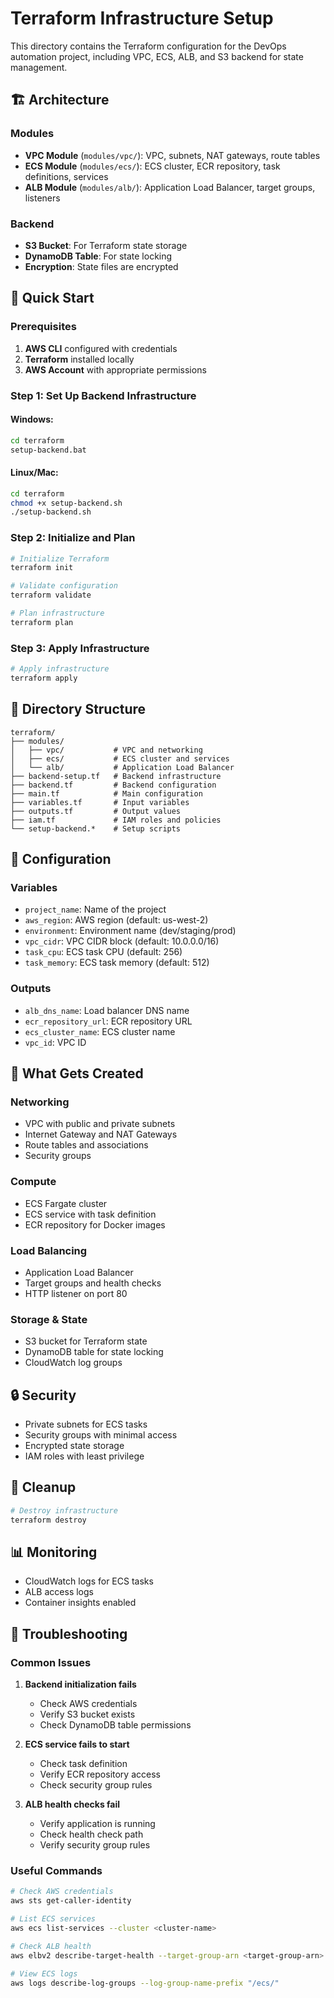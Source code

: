 # Terraform Infrastructure Setup

This directory contains the Terraform configuration for the DevOps automation project, including VPC, ECS, ALB, and S3 backend for state management.

## 🏗️ Architecture

### Modules
- **VPC Module** (`modules/vpc/`): VPC, subnets, NAT gateways, route tables
- **ECS Module** (`modules/ecs/`): ECS cluster, ECR repository, task definitions, services
- **ALB Module** (`modules/alb/`): Application Load Balancer, target groups, listeners

### Backend
- **S3 Bucket**: For Terraform state storage
- **DynamoDB Table**: For state locking
- **Encryption**: State files are encrypted

## 🚀 Quick Start

### Prerequisites
1. **AWS CLI** configured with credentials
2. **Terraform** installed locally
3. **AWS Account** with appropriate permissions

### Step 1: Set Up Backend Infrastructure

#### Windows:
```bash
cd terraform
setup-backend.bat
```

#### Linux/Mac:
```bash
cd terraform
chmod +x setup-backend.sh
./setup-backend.sh
```

### Step 2: Initialize and Plan

```bash
# Initialize Terraform
terraform init

# Validate configuration
terraform validate

# Plan infrastructure
terraform plan
```

### Step 3: Apply Infrastructure

```bash
# Apply infrastructure
terraform apply
```

## 📁 Directory Structure

```
terraform/
├── modules/
│   ├── vpc/           # VPC and networking
│   ├── ecs/           # ECS cluster and services
│   └── alb/           # Application Load Balancer
├── backend-setup.tf   # Backend infrastructure
├── backend.tf         # Backend configuration
├── main.tf            # Main configuration
├── variables.tf       # Input variables
├── outputs.tf         # Output values
├── iam.tf             # IAM roles and policies
└── setup-backend.*    # Setup scripts
```

## 🔧 Configuration

### Variables
- `project_name`: Name of the project
- `aws_region`: AWS region (default: us-west-2)
- `environment`: Environment name (dev/staging/prod)
- `vpc_cidr`: VPC CIDR block (default: 10.0.0.0/16)
- `task_cpu`: ECS task CPU (default: 256)
- `task_memory`: ECS task memory (default: 512)

### Outputs
- `alb_dns_name`: Load balancer DNS name
- `ecr_repository_url`: ECR repository URL
- `ecs_cluster_name`: ECS cluster name
- `vpc_id`: VPC ID

## 🎯 What Gets Created

### Networking
- VPC with public and private subnets
- Internet Gateway and NAT Gateways
- Route tables and associations
- Security groups

### Compute
- ECS Fargate cluster
- ECS service with task definition
- ECR repository for Docker images

### Load Balancing
- Application Load Balancer
- Target groups and health checks
- HTTP listener on port 80

### Storage & State
- S3 bucket for Terraform state
- DynamoDB table for state locking
- CloudWatch log groups

## 🔒 Security

- Private subnets for ECS tasks
- Security groups with minimal access
- Encrypted state storage
- IAM roles with least privilege

## 🧹 Cleanup

```bash
# Destroy infrastructure
terraform destroy
```

## 📊 Monitoring

- CloudWatch logs for ECS tasks
- ALB access logs
- Container insights enabled

## 🚨 Troubleshooting

### Common Issues

1. **Backend initialization fails**
   - Check AWS credentials
   - Verify S3 bucket exists
   - Check DynamoDB table permissions

2. **ECS service fails to start**
   - Check task definition
   - Verify ECR repository access
   - Check security group rules

3. **ALB health checks fail**
   - Verify application is running
   - Check health check path
   - Verify security group rules

### Useful Commands

```bash
# Check AWS credentials
aws sts get-caller-identity

# List ECS services
aws ecs list-services --cluster <cluster-name>

# Check ALB health
aws elbv2 describe-target-health --target-group-arn <target-group-arn>

# View ECS logs
aws logs describe-log-groups --log-group-name-prefix "/ecs/"
```
